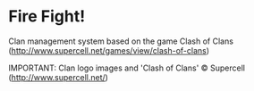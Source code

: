 Fire Fight!
=========

Clan management system based on the game Clash of Clans (http://www.supercell.net/games/view/clash-of-clans)

IMPORTANT: Clan logo images and 'Clash of Clans' © Supercell (http://www.supercell.net/)
